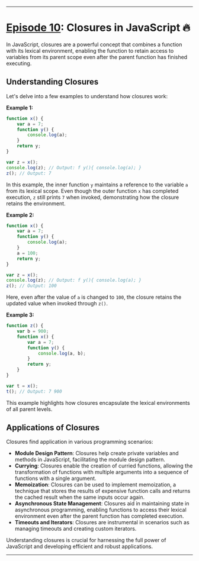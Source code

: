 

---

# [Episode 10](https://www.youtube.com/watch?v=lW_erSjyMeM&list=PLlasXeu85E9cQ32gLCvAvr9vNaUccPVNP&index=12): Closures in JavaScript 🔥

In JavaScript, closures are a powerful concept that combines a function with its lexical environment, enabling the function to retain access to variables from its parent scope even after the parent function has finished executing.

## Understanding Closures

Let's delve into a few examples to understand how closures work:

**Example 1:**
```js
function x() {
    var a = 7;
    function y() {
        console.log(a);
    }
    return y;
}

var z = x();
console.log(z); // Output: f y(){ console.log(a); }
z(); // Output: 7
```

In this example, the inner function `y` maintains a reference to the variable `a` from its lexical scope. Even though the outer function `x` has completed execution, `z` still prints `7` when invoked, demonstrating how the closure retains the environment.

**Example 2:**
```js
function x() {
    var a = 7;
    function y() {
        console.log(a);
    }
    a = 100;
    return y;
}

var z = x();
console.log(z); // Output: f y(){ console.log(a); }
z(); // Output: 100
```

Here, even after the value of `a` is changed to `100`, the closure retains the updated value when invoked through `z()`.

**Example 3:**
```js
function z() {
    var b = 900;
    function x() {
        var a = 7;
        function y() {
            console.log(a, b);
        }
        return y;
    }
}

var t = x();
t(); // Output: 7 900
```

This example highlights how closures encapsulate the lexical environments of all parent levels.

## Applications of Closures

Closures find application in various programming scenarios:

- **Module Design Pattern**: Closures help create private variables and methods in JavaScript, facilitating the module design pattern.
- **Currying**: Closures enable the creation of curried functions, allowing the transformation of functions with multiple arguments into a sequence of functions with a single argument.
- **Memoization**: Closures can be used to implement memoization, a technique that stores the results of expensive function calls and returns the cached result when the same inputs occur again.
- **Asynchronous State Management**: Closures aid in maintaining state in asynchronous programming, enabling functions to access their lexical environment even after the parent function has completed execution.
- **Timeouts and Iterators**: Closures are instrumental in scenarios such as managing timeouts and creating custom iterators.

Understanding closures is crucial for harnessing the full power of JavaScript and developing efficient and robust applications.

---

